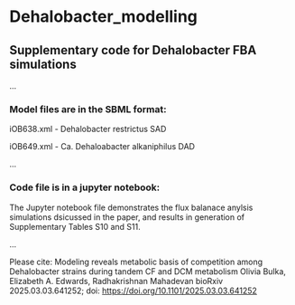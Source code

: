# Dehalobacter_modelling
## Supplementary code for Dehalobacter FBA simulations

...

### Model files are in the SBML format:

iOB638.xml - Dehalobacter restrictus SAD

iOB649.xml - Ca. Dehaloabacter alkaniphilus DAD

...

### Code file is in a jupyter notebook:
The Jupyter notebook file demonstrates the flux balanace anylsis simulations dsicussed in the paper, and results in generation of Supplementary Tables S10 and S11.

...

Please cite: Modeling reveals metabolic basis of competition among Dehalobacter strains during tandem CF and DCM metabolism
Olivia Bulka, Elizabeth A. Edwards, Radhakrishnan Mahadevan
bioRxiv 2025.03.03.641252; doi: https://doi.org/10.1101/2025.03.03.641252
